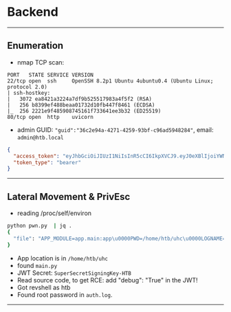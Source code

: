 # Backend

---

## Enumeration

- nmap TCP scan:

```
PORT   STATE SERVICE VERSION
22/tcp open  ssh     OpenSSH 8.2p1 Ubuntu 4ubuntu0.4 (Ubuntu Linux; protocol 2.0)
| ssh-hostkey: 
|   3072 ea8421a3224a7df9b525517983a4f5f2 (RSA)
|   256 b8399ef488beaa01732d10fb447f8461 (ECDSA)
|_  256 2221e9f485908745161f733641ee3b32 (ED25519)
80/tcp open  http    uvicorn
```

- admin GUID: `"guid":"36c2e94a-4271-4259-93bf-c96ad5948284"`, email: `admin@htb.local`

```json
{
  "access_token": "eyJhbGciOiJIUzI1NiIsInR5cCI6IkpXVCJ9.eyJ0eXBlIjoiYWNjZXNzX3Rva2VuIiwiZXhwIjoxNjcwNjcwNTY3LCJpYXQiOjE2Njk5NzkzNjcsInN1YiI6IjIiLCJpc19zdXBlcnVzZXIiOmZhbHNlLCJndWlkIjoiYmMxY2Q2NTgtMDQ3OC00ZDIyLTlkNGYtYTcyOTJjMDk0M2ZiIn0.1Nwq_4ti4XSxrYL8o5yEQ20RbVhWzgPL_Zh0Ldz2x1g",                                 
  "token_type": "bearer"
}
```

---

## Lateral Movement & PrivEsc

- reading /proc/self/environ

```bash
python pwn.py  | jq .
{
  "file": "APP_MODULE=app.main:app\u0000PWD=/home/htb/uhc\u0000LOGNAME=htb\u0000PORT=80\u0000HOME=/home/htb\u0000LANG=C.UTF-8\u0000VIRTUAL_ENV=/home/htb/uhc/.venv\u0000INVOCATION_ID=513cd45a9e9244f092b362d6ffed4aea\u0000HOST=0.0.0.0\u0000USER=htb\u0000SHLVL=0\u0000PS1=(.venv) \u0000JOURNAL_STREAM=9:18829\u0000PATH=/home/htb/uhc/.venv/bin:/usr/local/sbin:/usr/local/bin:/usr/sbin:/usr/bin:/sbin:/bin\u0000OLDPWD=/\u0000"                                                  
}
```

- App location is in `/home/htb/uhc`
- found `main.py`
- JWT Secret: `SuperSecretSigningKey-HTB`
- Read source code, to get RCE: add "debug": "True" in the JWT!
- Got revshell as htb
- Found root password in `auth.log`.

---
